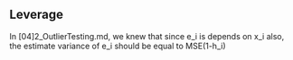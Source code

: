 
## Leverage

In [04]2_OutlierTesting.md, we knew that since e_i is depends on x_i also, the estimate variance of e_i should be equal to MSE(1-h_i)
